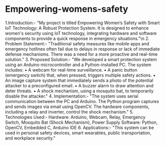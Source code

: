 # Empowering-womens-safety
1.Introduction:-
"My project is titled Empowering Women’s Safety with Smart IoT Technology: A Robust Protection System. It is designed to enhance women's security using IoT technology, integrating hardware and software components to provide a quick response in emergency situations."\n
2. Problem Statement:-
"Traditional safety measures like mobile apps and emergency hotlines often fail due to delays in response or lack of immediate defense mechanisms. There was a need for a more proactive and real-time solution."
3. Proposed Solution:-
"We developed a smart protection system using an Arduino microcontroller and a Python-installed PC. The system includes:
▪ A webcam for real-time surveillance.
▪ A panic button (emergency switch) that, when pressed, triggers multiple safety actions.
▪ An image capture system that immediately sends a photo of the potential attacker to a preconfigured email.
▪ A buzzer alarm to draw attention and deter threats.
▪ A shock mechanism, using a mosquito bat, to temporarily disable the attacker."
4. Implementation:-
"The system uses serial communication between the PC and Arduino. The Python program captures and sends images via email using OpenCV. The hardware components, including a relay and inverter, control the shock mechanism."
5. Technologies Used:-
Hardware: Arduino, Webcam, Relay, Emergency Switch, Mosquito Bat (Shock Mechanism), Power Supply
Software: Python, OpenCV, Embedded C, Arduino IDE
6. Applications:-
"This system can be used in personal safety devices, smart wearables, public transportation, and workplace security."
